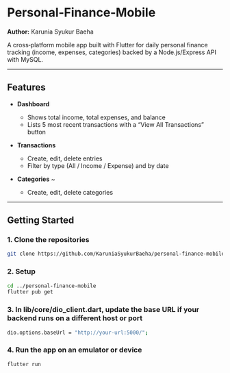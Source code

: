 # Personal‑Finance‑Mobile

**Author:** Karunia Syukur Baeha

A cross‑platform mobile app built with Flutter for daily personal finance tracking (income, expenses, categories) backed by a Node.js/Express API with MySQL.

---

## Features

- **Dashboard**  
  - Shows total income, total expenses, and balance  
  - Lists 5 most recent transactions with a “View All Transactions” button  

- **Transactions**  
  - Create, edit, delete entries  
  - Filter by type (All / Income / Expense) and by date  

- **Categories**  ~
  - Create, edit, delete categories  

---


## Getting Started

### 1. Clone the repositories

```bash
git clone https://github.com/KaruniaSyukurBaeha/personal-finance-mobile.git
```

### 2. Setup 
```bash
cd ../personal-finance-mobile
flutter pub get
```

### 3. In lib/core/dio_client.dart, update the base URL if your backend runs on a different host or port
```bash
dio.options.baseUrl = "http://your-url:5000/";    
```

### 4. Run the app on an emulator or device
```bash
flutter run 
```
